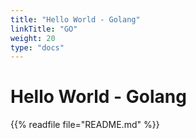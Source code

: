 ```yaml
---
title: "Hello World - Golang"
linkTitle: "GO"
weight: 20
type: "docs"
---
```


# Hello World - Golang

{{% readfile file="README.md" %}}
